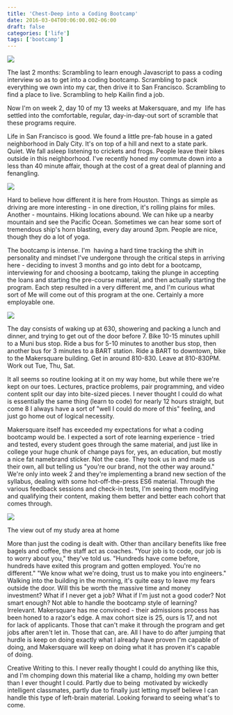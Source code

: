```yaml
---
title: 'Chest-Deep into a Coding Bootcamp'
date: 2016-03-04T00:06:00.002-06:00
draft: false
categories: ['life']
tags: ['bootcamp']
---
```


[![](https://1.bp.blogspot.com/-tJ8s5P1Mwt4/VtklIcQzHMI/AAAAAAABNWE/ZBbV5IWSkYU/s400/20160228_132229.jpg)](https://1.bp.blogspot.com/-tJ8s5P1Mwt4/VtklIcQzHMI/AAAAAAABNWE/ZBbV5IWSkYU/s1600/20160228_132229.jpg)



The last 2 months: Scrambling to learn enough Javascript to pass a coding interview so as to get into a coding bootcamp. Scrambling to pack everything we own into my car, then drive it to San Francisco. Scrambling to find a place to live. Scrambling to help Kailin find a job.

Now I'm on week 2, day 10 of my 13 weeks at Makersquare, and my  life has settled into the comfortable, regular, day-in-day-out sort of scramble that these programs require.

Life in San Francisco is good. We found a little pre-fab house in a gated neighborhood in Daly City. It's on top of a hill and next to a state park. Quiet. We fall asleep listening to crickets and frogs. People leave their bikes outside in this neighborhood. I've recently honed my commute down into a less than 40 minute affair, though at the cost of a great deal of planning and fenangling.


[![](https://2.bp.blogspot.com/-BKcLy7RuWTc/VtklOj-pi3I/AAAAAAABNWM/dvHOHtN-0iI/s400/20160228_132225.jpg)](https://2.bp.blogspot.com/-BKcLy7RuWTc/VtklOj-pi3I/AAAAAAABNWM/dvHOHtN-0iI/s1600/20160228_132225.jpg)



Hard to believe how different it is here from Houston. Things as simple as driving are more interesting - in one direction, it's rolling plains for miles. Another - mountains. Hiking locations abound. We can hike up a nearby mountain and see the Pacific Ocean. Sometimes we can hear some sort of tremendous ship's horn blasting, every day around 3pm. People are nice, though they do a lot of yoga.

The bootcamp is intense. I'm  having a hard time tracking the shift in personality and mindset I've undergone through the critical steps in arriving here - deciding to invest 3 months and go into debt for a bootcamp, interviewing for and choosing a bootcamp, taking the plunge in accepting the loans and starting the pre-course material, and then actually starting the program. Each step resulted in a very different me, and I'm curious what sort of Me will come out of this program at the one. Certainly a more employable one.


[![](https://4.bp.blogspot.com/-JrwkTgPMJlQ/VtklTEdLIxI/AAAAAAABNWU/VywdsS_drWw/s400/20160219_132642.jpg)](https://4.bp.blogspot.com/-JrwkTgPMJlQ/VtklTEdLIxI/AAAAAAABNWU/VywdsS_drWw/s1600/20160219_132642.jpg)



The day consists of waking up at 630, showering and packing a lunch and dinner, and trying to get out of the door before 7. Bike 10-15 minutes uphill to a Muni bus stop. Ride a bus for 5-10 minutes to another bus stop, then another bus for 3 minutes to a BART station. Ride a BART to downtown, bike to the Makersquare building. Get in around 810-830. Leave at 810-830PM. Work out Tue, Thu, Sat.

It all seems so routine looking at it on my way home, but while there we're kept on our toes. Lectures, practice problems, pair programming, and video content split our day into bite-sized pieces. I never thought I could do what is essentially the same thing (learn to code) for nearly 12 hours straight, but come 8 I always have a sort of "well I could do more of this" feeling, and just go home out of logical necessity.

Makersquare itself has exceeded my expectations for what a coding bootcamp would be. I expected a sort of rote learning experience - tried and tested, every student goes through the same material, and just like in college your huge chunk of change pays for, yes, an education, but mostly a nice fat namebrand sticker. Not the case. They took us in and made us their own, all but telling us "you're our brand, not the other way around." We're only into week 2 and they're implementing a brand new section of the syllabus, dealing with some hot-off-the-press ES6 material. Through the various feedback sessions and check-in tests, I'm seeing them modifying and qualifying their content, making them better and better each cohort that comes through.


[![](https://2.bp.blogspot.com/-5xuzbBFCiB4/VtklcGUaeoI/AAAAAAABNWc/mF_0J1ebElo/s400/20160209_111833.jpg)](https://2.bp.blogspot.com/-5xuzbBFCiB4/VtklcGUaeoI/AAAAAAABNWc/mF_0J1ebElo/s1600/20160209_111833.jpg)

The view out of my study area at home



More than just the coding is dealt with. Other than ancillary benefits like free bagels and coffee, the staff act as coaches. "Your job is to code, our job is to worry about you," they've told us. "Hundreds have come before, hundreds have exited this program and gotten employed. You're no different." "We know what we're doing, trust us to make you into engineers." Walking into the building in the morning, it's quite easy to leave my fears outside the door. Will this be worth the massive time and money investment? What if I never get a job? What if I'm just not a good coder? Not smart enough? Not able to handle the bootcamp style of learning? Irrelevant. Makersquare has me convinced - their admissions process has been honed to a razor's edge. A max cohort size is 25, ours is 17, and not for lack of applicants. Those that can't make it through the program and get jobs after aren't let in. Those that can, are. All I have to do after jumping that hurdle is keep on doing exactly what I already have proven I'm capable of doing, and Makersquare will keep on doing what it has proven it's capable of doing.

Creative Writing to this. I never really thought I could do anything like this, and I'm chomping down this material like a champ, holding my own better than I ever thought I could. Partly due to being  motivated by wickedly intelligent classmates, partly due to finally just letting myself believe I can handle this type of left-brain material. Looking forward to seeing what's to come.
